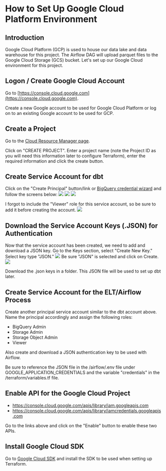 # How to Set Up Google Cloud Platform Environment

## Introduction

Google Cloud Platform (GCP) is used to house our data lake and data warehouse for this project.
The Airflow DAG will upload parquet files to the Google Cloud Storage (GCS) bucket.  Let's set up our Google Cloud environment for this project.

## Logon / Create Google Cloud Account

Go to [https://console.cloud.google.com](https://console.cloud.google.com).

Create a new Google account to be used for Google Cloud Platform or log on to an existing Google account to be used for GCP.

## Create a Project

Go to the [Cloud Resource Manager page](https://console.cloud.google.com/cloud-resource-manager).

Click on "CREATE PROJECT".  Enter a project name (note the Project ID as you will need this information later to configure Terraform), enter the required information and click the create button.

## Create Service Account for dbt

Click on the "Create Principal" button/link or [BigQuery credential wizard](https://console.cloud.google.com/apis/credentials/wizard) and follow the screens below:
![](../images/BigQuery-Create-Credentials-01.png)
![](../images/BigQuery-Create-Credentials-02.png)
![](../images/BigQuery-Create-Credentials-03.png)

I forgot to include the "Viewer" role for this service account, so be sure to add it before creating the account.
![](../images/BigQuery-Create-Credentials-06.png)

## Download the Service Account Keys (.JSON) for Authentication

Now that the service account has been created, we need to add and download a JSON key.  Go to the Keys section, select "Create New Key."  Select key type "JSON."
![](../images/BigQuery-Create-Credentials-04.png)
Be sure "JSON" is selected and click on Create.
![](../images/BigQuery-Create-Credentials-05.png)

Download the .json keys in a folder.  This JSON file will be used to set up dbt later.

## Create Service Account for the ELT/Airflow Process

Create another principal service account similar to the dbt account above.  Name the principal accordingly and assign the following roles:

* BigQuery Admin
* Storage Admin
* Storage Object Admin
* Viewer

Also create and download a JSON authentication key to be used with Airflow.

Be sure to reference the JSON file in the /airflow/.env file under GOOGLE_APPLICATION_CREDENTIALS and the variable "credentials" in the /terraform/variables.tf file.

## Enable API for the Google Cloud Project

* https://console.cloud.google.com/apis/library/iam.googleapis.com
* https://console.cloud.google.com/apis/library/iamcredentials.googleapis.com

Go to the links above and click on the "Enable" button to enable these two APIs.

## Install Google Cloud SDK

Go to [Google Cloud SDK](https://cloud.google.com/sdk/docs/quickstart) and install the SDK to be used when setting up Terraform.
